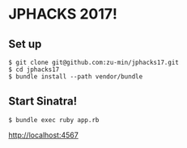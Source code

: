 # JPHACKS 2017!

## Set up

```
$ git clone git@github.com:zu-min/jphacks17.git
$ cd jphacks17
$ bundle install --path vendor/bundle
```

## Start Sinatra!

```
$ bundle exec ruby app.rb
```

[http://localhost:4567](http://localhost:4567)

